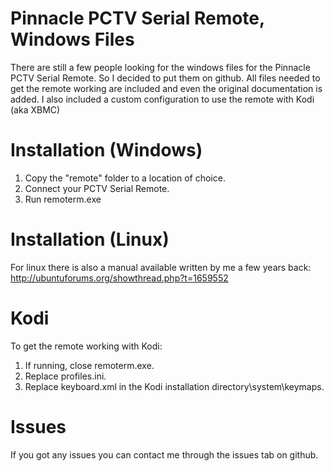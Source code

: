 # Pinnacle PCTV Serial Remote, Windows Files
There are still a few people looking for the windows files for the Pinnacle PCTV Serial Remote.
So I decided to put them on github. All files needed to get the remote working are included and even the original documentation is added.
I also included a custom configuration to use the remote with Kodi (aka XBMC)

# Installation (Windows)
1. Copy the "remote" folder to a location of choice.
2. Connect your PCTV Serial Remote.
3. Run remoterm.exe

# Installation (Linux)
For linux there is also a manual available written by me a few years back: http://ubuntuforums.org/showthread.php?t=1659552

# Kodi
To get the remote working with Kodi:
1. If running, close remoterm.exe.
2. Replace profiles.ini.
3. Replace keyboard.xml in the Kodi installation directory\system\keymaps.

# Issues
If you got any issues you can contact me through the issues tab on github.